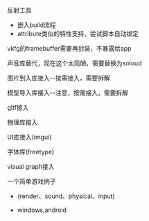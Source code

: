 

反射工具

- 嵌入build流程
- attribute类似的特性支持，尝试脚本自动绑定

vkfg的framebuffer需要再封装，不暴露给app

声音库替代，现在这个太简陋，需要替换为soloud

图片到入库接入--按需接入，需要拆解

模型导入库接入--注意，按需接入，需要拆解

gltf接入

物理库接入

UI库接入(imgui)

字体库(freetype)

visual graph接入

一个简单游戏例子

- (render、sound、physical、input)

- windows,android